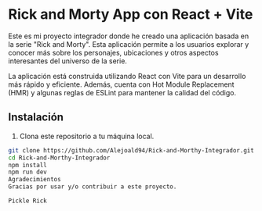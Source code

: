 # Rick and Morty App con React + Vite

Este es mi proyecto integrador donde he creado una aplicación basada en la serie "Rick and Morty". Esta aplicación permite a los usuarios explorar y conocer más sobre los personajes, ubicaciones y otros aspectos interesantes del universo de la serie.

La aplicación está construida utilizando React con Vite para un desarrollo más rápido y eficiente. Además, cuenta con Hot Module Replacement (HMR) y algunas reglas de ESLint para mantener la calidad del código.

## Instalación

1. Clona este repositorio a tu máquina local.

```bash
git clone https://github.com/Alejoald94/Rick-and-Morthy-Integrador.git
cd Rick-and-Morthy-Integrador
npm install
npm run dev
Agradecimientos
Gracias por usar y/o contribuir a este proyecto.

Pickle Rick






